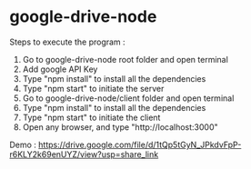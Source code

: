 # google-drive-node

Steps to execute the program : 

1. Go to google-drive-node root folder and open terminal
2. Add google API Key
3. Type "npm install" to install all the dependencies
4. Type "npm start" to initiate the server
5. Go to google-drive-node/client folder and open terminal
6. Type "npm install" to install all the dependencies
7. Type "npm start" to initiate the client
8. Open any browser, and type "http://localhost:3000"


Demo : https://drive.google.com/file/d/1tQp5tGyN_JPkdvFpP-r6KLY2k69enUYZ/view?usp=share_link
